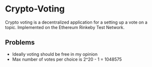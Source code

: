 # Crypto-Voting

Crypto voting is a decentralized application for a setting up a vote on a topic.
Implemented on the Ethereum Rinkeby Test Network.

## Problems

-   Ideally voting should be free in my opinion
-   Max number of votes per choice is 2^20 - 1 = 1048575

